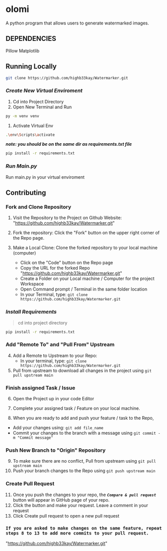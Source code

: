 # olomi

A python program that allows users to generate watermarked images.

## DEPENDENCIES

Pillow
Matplotlib

## Running Locally

```bash
git clone https://github.com/highb33kay/Watermarker.git
```

### ***Create New Virtual Enviroment***

1. Cd into Project Directory
2. Open New Terminal and Run

```bash
py -m venv venv
```

1. Activate Virtual Env

```bash
.\env\Scripts\activate
```

***note: you should be on the same dir as requirements.txt file***

```bash
pip install -r requirements.txt
```

### ***Run Main.py***

Run main.py in your virtual enviroment

## Contributing

### **Fork and Clone Repository**

1. Visit the Repository to the Project on Github Website: "https://github.com/highb33kay/Watermarker.git"
2. Fork the repository: Click the "Fork" button on the upper right corner of the Repo page.
3. Make a Local Clone: Clone the forked repository to your local machine (computer)

   - Click on the "Code" button on the Repo page
   - Copy the URL for the forked Repo "https://github.com/highb33kay/Watermarker.git"
   - Create a Folder on your Local machine / Computer for the project Workspace
   - Open Command prompt / Terminal in the same folder location
   - In your Terminal, type:
     `git clone https://github.com/highb33kay/Watermarker.git`

### ***Install Requirements***

> cd into project directory

```bash
pip install -r requirements.txt
```

### **Add "Remote To" and "Pull From" Upstream**

4. Add a Remote to Upstream to your Repo:
   - In your terminal, type:
     `git clone https://github.com/highb33kay/Watermarker.git`
5. Pull from upstream to download all changes in the project using `git pull upstream main`

### **Finish assigned Task / Issue**

6. Open the Project up in your code Editor
7. Complete your assigned task / Feature on your local machine.

8. When you are ready to add and push your feature / task to the Repo,
   <!-- - Create a new branch with your feature / task name you are adding e.g "ft-Add new channel". To do this, type:
     `git checkout -b ft-Add new channel` -->
- Add your changes using:
     `git add file_name`
- Commit your changes to the branch with a message using
     `git commit -m "Commit message"`

<!-- - _\* Note: if the Feature is a bug fix, use `bug:message` for your branch and commit message_ -->

### **Push New Branch to "Origin" Repository**

9. To make sure there are no conflict, Pull from upstream using `git pull upstream main`
10. Push your branch changes to the Repo using
    `git push upstream main`

### **Create Pull Request**

11. Once you push the changes to your repo, the **_`Compare & pull request`_** button will appear in GitHub page of your repo.
12. Click the button and make your request. Leave a comment in your request
13. Click Create pull request to open a new pull request

### **`If you are asked to make changes on the same feature, repeat steps 8 to 13 to add more commits to your pull request.`**

"https://github.com/highb33kay/Watermarker.git"
